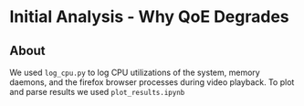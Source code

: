 # Initial Analysis - Why QoE Degrades

## About

We used `log_cpu.py` to log CPU utilizations of the system, memory daemons, and the firefox browser processes during video playback. To plot and parse results we used `plot_results.ipynb`